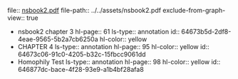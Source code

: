 file:: [nsbook2.pdf](../../assets/nsbook2.pdf)
file-path:: ../../assets/nsbook2.pdf
exclude-from-graph-view:: true

- nsbook2 chapter 3
  hl-page:: 61
  ls-type:: annotation
  id:: 64673b5d-2df8-4eae-9565-5b2a7cb6250a
  hl-color:: yellow
- CHAPTER 4
  ls-type:: annotation
  hl-page:: 95
  hl-color:: yellow
  id:: 64673c06-91c0-4205-b32c-15fbcc9061dd
- Homophily Test
  ls-type:: annotation
  hl-page:: 98
  hl-color:: yellow
  id:: 646877dc-bace-4f28-93e9-a1b4bf28afa8